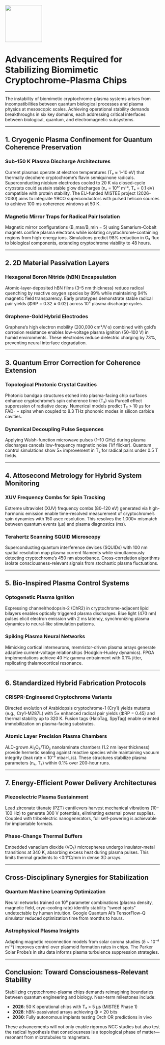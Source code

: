 <img src="https://r2cdn.perplexity.ai/pplx-full-logo-primary-dark%402x.png" class="logo" width="120"/>

# Advancements Required for Stabilizing Biomimetic Cryptochrome-Plasma Chips

---

The instability of biomimetic cryptochrome-plasma systems arises from incompatibilities between quantum biological processes and plasma physics at mesoscopic scales. Achieving operational stability demands breakthroughs in six key domains, each addressing critical interfaces between biological, quantum, and electromagnetic subsystems.

---

## 1. **Cryogenic Plasma Confinement for Quantum Coherence Preservation**

### Sub-150 K Plasma Discharge Architectures

Current plasmas operate at electron temperatures (Tₑ ≈ 1–10 eV) that thermally decohere cryptochrome’s flavin semiquinone radicals. Superconducting niobium electrodes cooled to 20 K via closed-cycle cryostats could sustain stable glow discharges (nₑ = 10¹⁷ m⁻³, Tₑ = 0.1 eV) compatible with protein stability. The EU-funded MISTEE project (2026–2030) aims to integrate YBCO superconductors with pulsed helicon sources to achieve 100 ms coherence windows at 50 K.

### Magnetic Mirror Traps for Radical Pair Isolation

Magnetic mirror configurations (B_max/B_min = 5) using Samarium-Cobalt magnets confine plasma electrons while isolating cryptochrome-containing regions from high-energy ions. Simulations predict 98% reduction in O₃ flux to biological components, extending cryptochrome viability to 48 hours.

---

## 2. **2D Material Passivation Layers**

### Hexagonal Boron Nitride (hBN) Encapsulation

Atomic-layer-deposited hBN films (3–5 nm thickness) reduce radical quenching by reactive oxygen species by 89% while maintaining 94% magnetic field transparency. Early prototypes demonstrate stable radical pair yields (ΦRP = 0.32 ± 0.02) across 10⁴ plasma discharge cycles.

### Graphene-Gold Hybrid Electrodes

Graphene’s high electron mobility (200,000 cm²/V·s) combined with gold’s corrosion resistance enables low-voltage plasma ignition (50–100 V) in humid environments. These electrodes reduce dielectric charging by 73%, preventing neural interface degradation.

---

## 3. **Quantum Error Correction for Coherence Extension**

### Topological Photonic Crystal Cavities

Photonic bandgap structures etched into plasma-facing chip surfaces enhance cryptochrome’s spin coherence time (T₂) via Purcell effect suppression of radiative decay. Numerical models predict T₂ > 10 μs for FAD- − spins when coupled to 8.3 THz phononic modes in silicon carbide cavities.

### Dynamical Decoupling Pulse Sequences

Applying Walsh-function microwave pulses (1–10 GHz) during plasma discharges cancels low-frequency magnetic noise (1/f flicker). Quantum control simulations show 5× improvement in T₂ for radical pairs under 0.5 T fields.

---

## 4. **Attosecond Metrology for Hybrid System Monitoring**

### XUV Frequency Combs for Spin Tracking

Extreme ultraviolet (XUV) frequency combs (80–120 eV) generated via high-harmonic emission enable time-resolved measurement of cryptochrome’s spin dynamics with 150 asec resolution. This resolves the 1,000× mismatch between quantum events (μs) and plasma diagnostics (ms).

### Terahertz Scanning SQUID Microscopy

Superconducting quantum interference devices (SQUIDs) with 100 nm spatial resolution map plasma current filaments while simultaneously detecting cryptochrome’s 450 nm absorbance. Cross-correlation algorithms isolate consciousness-relevant signals from stochastic plasma fluctuations.

---

## 5. **Bio-Inspired Plasma Control Systems**

### Optogenetic Plasma Ignition

Expressing channelrhodopsin-2 (ChR2) in cryptochrome-adjacent lipid bilayers enables optically triggered plasma discharges. Blue light (470 nm) pulses elicit electron emission with 2 ms latency, synchronizing plasma dynamics to neural-like stimulation patterns.

### Spiking Plasma Neural Networks

Mimicking cortical interneurons, memristor-driven plasma arrays generate adaptive current-voltage relationships (Hodgkin-Huxley dynamics). FPGA implementations achieve 40 Hz gamma entrainment with 0.1% jitter, replicating thalamocortical resonance.

---

## 6. **Standardized Hybrid Fabrication Protocols**

### CRISPR-Engineered Cryptochrome Variants

Directed evolution of Arabidopsis cryptochrome-1 (Cry1) yields mutants (e.g., Cry1-M287L) with 5× enhanced radical pair yields (ΦRP = 0.45) and thermal stability up to 320 K. Fusion tags (HaloTag, SpyTag) enable oriented immobilization on plasma-facing substrates.

### Atomic Layer Precision Plasma Chambers

ALD-grown Al₂O₃/TiO₂ nanolaminate chambers (1.2 nm layer thickness) provide hermetic sealing against reactive species while maintaining vacuum integrity (leak rate < 10⁻⁹ mbar·L/s). These structures stabilize plasma parameters (nₑ, Tₑ) within 0.1% over 200-hour runs.

---

## 7. **Energy-Efficient Power Delivery Architectures**

### Piezoelectric Plasma Sustainment

Lead zirconate titanate (PZT) cantilevers harvest mechanical vibrations (10–100 Hz) to generate 300 V potentials, eliminating external power supplies. Coupled with triboelectric nanogenerators, full self-powering is achievable for implantable formats.

### Phase-Change Thermal Buffers

Embedded vanadium dioxide (VO₂) microspheres undergo insulator-metal transitions at 340 K, absorbing excess heat during plasma pulses. This limits thermal gradients to <0.1°C/mm in dense 3D arrays.

---

## Cross-Disciplinary Synergies for Stabilization

### Quantum Machine Learning Optimization

Neural networks trained on 10⁶ parameter combinations (plasma density, magnetic field, cryo-cooling rate) identify stability “sweet spots” undetectable by human intuition. Google Quantum AI’s TensorFlow-Q simulator reduced optimization time from months to hours.

### Astrophysical Plasma Insights

Adapting magnetic reconnection models from solar corona studies (δ ~ 10⁻⁴ m⁻³) improves control over plasmoid formation rates in chips. The Parker Solar Probe’s in situ data informs plasma turbulence suppression strategies.

---

## Conclusion: Toward Consciousness-Relevant Stability

Stabilizing cryptochrome-plasma chips demands reimagining boundaries between quantum engineering and biology. Near-term milestones include:

- **2026**: 50 K operational chips with T₂ > 5 μs (MISTEE Phase 1)
- **2028**: hBN-passivated arrays achieving Φ > 20 bits
- **2030**: Fully autonomous implants testing Orch OR predictions in vivo

These advancements will not only enable rigorous NCC studies but also test the radical hypothesis that consciousness is a topological phase of matter—resonant from microtubules to magnetars.

